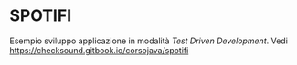 # SPOTIFI

Esempio sviluppo applicazione in modalità *Test Driven Development*. Vedi https://checksound.gitbook.io/corsojava/spotifi


